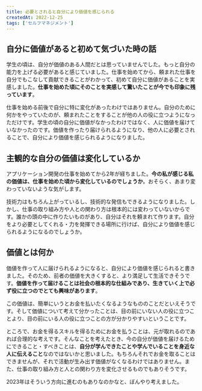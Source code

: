 ```yaml
---
title: 必要とされると自分により価値を感じられる
createdAt: 2022-12-25
tags: ['セルフマネジメント']
---
```


## 自分に価値があると初めて気づいた時の話

学生の頃は、自分が価値のある人間だとは思っていませんでした。もっと自分の能力を上げる必要があると感じていました。仕事を始めてから、頼まれた仕事を自分でもこなして貢献できることがわかって、初めて自分に価値があることを実感しました。**仕事を始めた頃にそのことを実感して驚いたことが今でも印象に残っています**。

仕事を始める前後で自分に特に変化があったわけではありません。自分のために何かをやっていたのが、頼まれたことをすることが他の人の役に立つようになっただけです。学生の頃の自分に価値がなかったわけではなく、人に価値を届けていなかったのです。価値を作ったり届けられるようになり、他の人に必要とされることで、自分により価値を感じられるようになりました。

## 主観的な自分の価値は変化しているか

アプリケーション開発の仕事を始めてから2年が経ちました。**今の私が感じる私の価値は、仕事を始めた頃から変化しているのでしょうか**。おそらく、あまり変わっていないような気がします。

技術力はもちろん上がっているし、技術的な発信もできるようになりました。しかし、仕事の取り組み方や人との関わり方は根本的には変わっていないからです。誰かの頭の中に作りたいものがあり、自分はそれを頼まれて作ります。自分をより必要としてくれる・力を発揮できる場所に行けば、自分により価値を感じられるようになるのでしょうか。

## 価値とは何か

価値を作って人に届けられるようになると、自分により価値を感じられると書きました。そのため、前者の価値を大きくすると、より満足して生活できそうです。**価値を作って届けることは社会の根本的な仕組みであり、生きていく上で必ず役に立つのでとても興味があります**。

この価値は、簡単にいうとお金を払いたくなるようなもののことだといえそうです。そして価値について考えて分かったことは、目の前にいない人の役に立つことより、目の前にいる人の役に立つことの方が分かりやすいということです。

ところで、お金を得るスキルを得るためにお金を払うことは、元が取れるのであれば合理的な考えです。そんなことを考えたとき、今の自分が価値を届けるためにできること・すべきことは、**自分が学んできたことや学んでいることを身近な人に伝えること**なのではないかと思いました。もちろんそれでお金を取ることはできませんが、それで活動が生み出す価値がなくなるわけではありません。また、仕事の取り組み方と人との関わり方を変化させるものでもありそうです。

2023年はそういう方向に進むのもありなのかなと、ぼんやり考えました。
